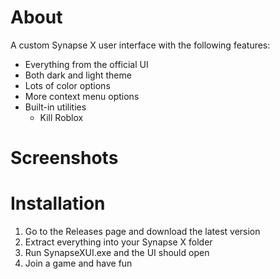 # About
A custom Synapse X user interface with the following features:
- Everything from the official UI
- Both dark and light theme
- Lots of color options
- More context menu options
- Built-in utilities
  - Kill Roblox
  
# Screenshots

  
# Installation
1. Go to the Releases page and download the latest version
2. Extract everything into your Synapse X folder
3. Run SynapseXUI.exe and the UI should open
4. Join a game and have fun

